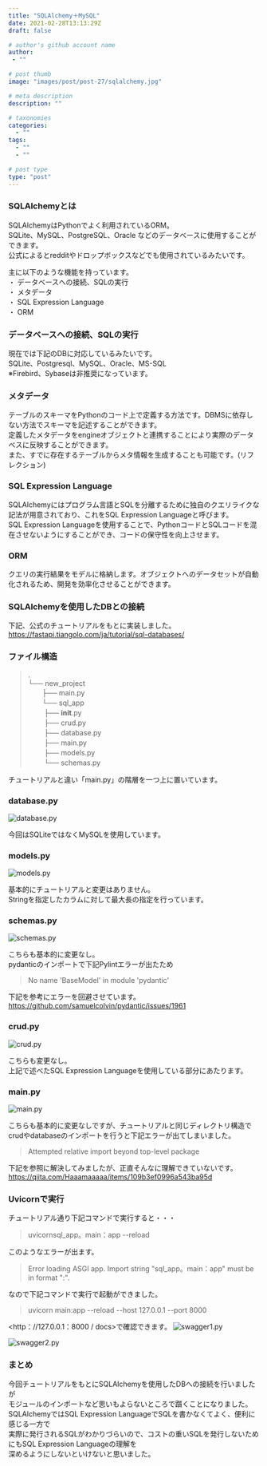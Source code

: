 ```yaml
---
title: "SQLAlchemy＋MySQL"
date: 2021-02-28T13:13:29Z
draft: false

# author's github account name
author:
 - ""

# post thumb
image: "images/post/post-27/sqlalchemy.jpg"

# meta description
description: ""

# taxonomies
categories: 
  - ""
tags:
  - ""
  - ""

# post type
type: "post"
---
```


### SQLAlchemyとは
SQLAlchemyはPythonでよく利用されているORM。  
SQLite、MySQL、PostgreSQL、Oracle などのデータベースに使用することができます。  
公式によるとredditやドロップボックスなどでも使用されているみたいです。

主に以下のような機能を持っています。  
・ データベースへの接続、SQLの実行  
・ メタデータ  
・ SQL Expression Language  
・ ORM

### データベースへの接続、SQLの実行
現在では下記のDBに対応しているみたいです。  
SQLite、Postgresql、MySQL、Oracle、MS-SQL  
※Firebird、Sybaseは非推奨になっています。

### メタデータ
テーブルのスキーマをPythonのコード上で定義する方法です。DBMSに依存しない方法でスキーマを記述することができます。  
定義したメタデータをengineオブジェクトと連携することにより実際のデータベスに反映することができます。  
また、すでに存在するテーブルからメタ情報を生成することも可能です。(リフレクション)

### SQL Expression Language
SQLAlchemyにはプログラム言語とSQLを分離するために独自のクエリライクな記法が用意されており、これをSQL Expression Languageと呼びます。  
SQL Expression Languageを使用することで、PythonコードとSQ​​Lコードを混在させないようにすることができ、コードの保守性を向上させます。

### ORM
クエリの実行結果をモデルに格納します。オブジェクトへのデータセットが自動化されるため、開発を効率化させることができます。

### SQLAlchemyを使用したDBとの接続
下記、公式のチュートリアルをもとに実装しました。  
<https://fastapi.tiangolo.com/ja/tutorial/sql-databases/>

### ファイル構造
>.  
>└── new_project  
>　　├── main.py  
>　　└── sql_app  
>    　　        ├── __init__.py  
>    　　        ├── crud.py  
>    　　        ├── database.py  
>    　　        ├── main.py  
>    　　        ├── models.py  
>    　　        └── schemas.py  

チュートリアルと違い「main.py」の階層を一つ上に置いています。

### database.py
![database.py](../../images/post/post-27/database.png)

今回はSQLiteではなくMySQLを使用しています。

### models.py
![models.py](../../images/post/post-27/models.png)

基本的にチュートリアルと変更はありません。  
Stringを指定したカラムに対して最大長の指定を行っています。

### schemas.py
![schemas.py](../../images/post/post-27/schemas.png)

こちらも基本的に変更なし。  
pydanticのインポートで下記Pylintエラーが出たため  
>No name 'BaseModel' in module 'pydantic'  

下記を参考にエラーを回避させています。  
<https://github.com/samuelcolvin/pydantic/issues/1961>

### crud.py
![crud.py](../../images/post/post-27/crud.png)

こちらも変更なし。  
上記で述べたSQL Expression Languageを使用している部分にあたります。

### main.py
![main.py](../../images/post/post-27/main.png)

こちらも基本的に変更なしですが、チュートリアルと同じディレクトリ構造で  
crudやdatabaseのインポートを行うと下記エラーが出てしまいました。  

>Attempted relative import beyond top-level package  

下記を参照に解決してみましたが、正直そんなに理解できていないです。  　　
<https://qiita.com/Haaamaaaaa/items/109b3ef0996a543ba95d>

### Uvicornで実行
チュートリアル通り下記コマンドで実行すると・・・　　
>uvicornsql_app。main：app --reload

このようなエラーが出ます。　　
>Error loading ASGI app. Import string "sql_app。main：app" must be in format "<module>:<attribute>".

なので下記コマンドで実行で起動ができました。  
>uvicorn main:app --reload --host 127.0.0.1 --port 8000

<http：//127.0.0.1：8000 / docs>で確認できます。 
![swagger1.py](../../images/post/post-27/swagger1.png)

![swagger2.py](../../images/post/post-27/swagger2.png) 

### まとめ
今回チュートリアルをもとにSQLAlchemyを使用したDBへの接続を行いましたが  
モジュールのインポートなど思いもよらないところで躓くことになりました。  
SQLAlchemyではSQL Expression LanguageでSQLを書かなくてよく、便利に感じる一方で  
実際に発行されるSQLがわかりづらいので、コストの重いSQLを発行しないためにもSQL Expression Languageの理解を  
深めるようにしないといけないと思いました。


